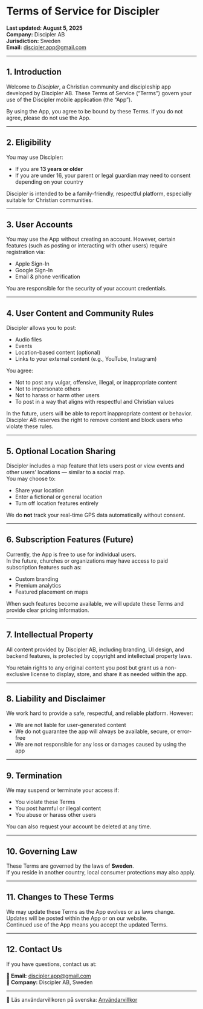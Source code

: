 
# Terms of Service for Discipler  
**Last updated: August 5, 2025**  
**Company:** Discipler AB  
**Jurisdiction:** Sweden  
**Email:** discipler.app@gmail.com  

---

## 1. Introduction

Welcome to *Discipler*, a Christian community and discipleship app developed by Discipler AB. These Terms of Service (“Terms”) govern your use of the Discipler mobile application (the “App”).

By using the App, you agree to be bound by these Terms. If you do not agree, please do not use the App.

---

## 2. Eligibility

You may use Discipler:

- If you are **13 years or older**  
- If you are under 16, your parent or legal guardian may need to consent depending on your country  

Discipler is intended to be a family-friendly, respectful platform, especially suitable for Christian communities.

---

## 3. User Accounts

You may use the App without creating an account. However, certain features (such as posting or interacting with other users) require registration via:

- Apple Sign-In  
- Google Sign-In  
- Email & phone verification  

You are responsible for the security of your account credentials.

---

## 4. User Content and Community Rules

Discipler allows you to post:

- Audio files  
- Events  
- Location-based content (optional)  
- Links to your external content (e.g., YouTube, Instagram)  

You agree:

- Not to post any vulgar, offensive, illegal, or inappropriate content  
- Not to impersonate others  
- Not to harass or harm other users  
- To post in a way that aligns with respectful and Christian values  

In the future, users will be able to report inappropriate content or behavior. Discipler AB reserves the right to remove content and block users who violate these rules.

---

## 5. Optional Location Sharing

Discipler includes a map feature that lets users post or view events and other users’ locations — similar to a social map.  
You may choose to:

- Share your location  
- Enter a fictional or general location  
- Turn off location features entirely  

We do **not** track your real-time GPS data automatically without consent.

---

## 6. Subscription Features (Future)

Currently, the App is free to use for individual users.  
In the future, churches or organizations may have access to paid subscription features such as:

- Custom branding  
- Premium analytics  
- Featured placement on maps  

When such features become available, we will update these Terms and provide clear pricing information.

---

## 7. Intellectual Property

All content provided by Discipler AB, including branding, UI design, and backend features, is protected by copyright and intellectual property laws.

You retain rights to any original content you post but grant us a non-exclusive license to display, store, and share it as needed within the app.

---

## 8. Liability and Disclaimer

We work hard to provide a safe, respectful, and reliable platform. However:

- We are not liable for user-generated content  
- We do not guarantee the app will always be available, secure, or error-free  
- We are not responsible for any loss or damages caused by using the app  

---

## 9. Termination

We may suspend or terminate your access if:

- You violate these Terms  
- You post harmful or illegal content  
- You abuse or harass other users  

You can also request your account be deleted at any time.

---

## 10. Governing Law

These Terms are governed by the laws of **Sweden**.  
If you reside in another country, local consumer protections may also apply.

---

## 11. Changes to These Terms

We may update these Terms as the App evolves or as laws change.  
Updates will be posted within the App or on our website.  
Continued use of the App means you accept the updated Terms.

---

## 12. Contact Us

If you have questions, contact us at:

**📧 Email:** discipler.app@gmail.com  
**📍 Company:** Discipler AB, Sweden  

---

📄 Läs användarvillkoren på svenska: [Användarvillkor](Användarvillkor.md)
